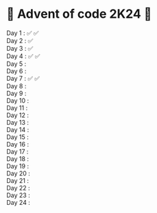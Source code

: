 <h1>🎄 Advent of code 2K24 🎄</h1>

Day 1  : ✅ ✅ <br>
Day 2  : ✅ <br>
Day 3  : ✅ <br>
Day 4  : ✅ ✅ <br>
Day 5  : <br>
Day 6  : <br>
Day 7  : ✅ ✅ <br>
Day 8  : <br>
Day 9  : <br>
Day 10 : <br>
Day 11 : <br>
Day 12 : <br>
Day 13 : <br>
Day 14 : <br>
Day 15 : <br>
Day 16 : <br>
Day 17 : <br>
Day 18 : <br>
Day 19 : <br>
Day 20 : <br>
Day 21 : <br>
Day 22 : <br>
Day 23 : <br>
Day 24 : <br>
